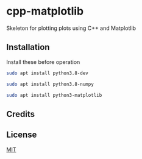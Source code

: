 # cpp-matplotlib

Skeleton for plotting plots using C++ and Matplotlib

## Installation

Install these before operation

```bash
sudo apt install python3.8-dev

sudo apt install python3.8-numpy

sudo apt install python3-matplotlib
```


## Credits

[Guide]: https://www.youtube.com/watch?v=OlbtdOAWNf8

[matplotlib-cpp]: https://github.com/lava/matplotlib-cpp

## License

[MIT](https://choosealicense.com/licenses/mit/)